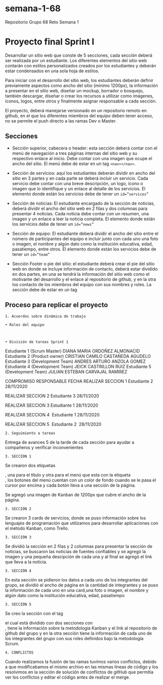 # semana-1-68
Repositorio Grupo 68 Reto Semana 1

# Proyecto final Sprint I

Desarrollar un sitio web que conste de 5 secciones, cada sección deberá ser realizada por un estudiante. Los diferentes elementos del sitio web contarán con estilos personalizados creados por los estudiantes y deberán estar condensados en una sola hoja de estilos.

Para iniciar con el desarrollo del sitio web, los estudiantes deberán definir previamente aspectos como ancho del sitio (mínimo 1200px), la información a presentar en el sitio web, diseñar un mockup, borrador o bosquejo, también descargar, diseñar o crear los recursos a utilizar como imágenes, iconos, logos, entre otros y finalmente asignar responsable a cada sección.

El proyecto, deberá manejarse versionado en un repositorio remoto en github, en el que los diferentes miembros del equipo deben tener acceso, no se permite el push directo a las ramas Dev o Master.

## Secciones

- Sección superior, cabecera o header: esta sección deberá contar con el menú de navegación a tres páginas internas del sitio web y su respectivo enlace al inicio. Debe contar con una imagen que ocupe el ancho del sitio.
  El menú debe de estar en un tag `<nav></nav>`.
- Sección de servicios: aquí los estudiantes deberán dividir en ancho del sitio en 3 partes y en cada parte se deberá incluir un servicio. Cada servicio debe contar con una breve descripción, un logo, ícono o imagen que lo identifique y un enlace al detalle de los servicios. El elemento donde están los servicios debe de tener un `id=”services”`
- Sección de noticias: El estudiante encargado de la sección de noticias, deberá dividir el ancho del sitio web en 2 filas y dos columnas para presentar 4 noticias. Cada noticia debe contar con un resumen, una imagen y un enlace a leer la noticia completa.
  El elemento donde están los servicios debe de tener un `id=”news”`

- Sección de equipo: El estudiante deberá dividir el ancho del sitio entre el número de participantes del equipo e incluir junto con cada uno una foto o imagen, el nombre y algún dato como la institución educativa, edad, pasatiempo, entre otros.
  El elemento donde están los servicios debe de tener un `id=”team”`

- Sección Footer o pie del sitio: el estudiante deberá crear el pie del sitio web en donde se incluye información de contacto, deberá estar dividido en dos partes, en una se tendrá la información del sitio web como el motivante del desarrollo y el enlace al repositorio de github, y en la otra los contacto de los miembros del equipo con sus nombres y roles. La sección debe de estar en un tag <footer></footer>

## Proceso para replicar el proyecto


    1. Acuerdos sobre dinámica de trabajo

    • Roles del equipo



    • División de tareas Sprint 1

Estudiante 1 (Scrum Master) DIANA MARIA ORDOÑEZ ALMONACID
Estudiante 2 (Product owner) CRISTIAN CAMILO CASTAÑEDA AGUDELO
Estudiante 3 (Development Team) ANDRES ARTURO ANZOLA GOMEZ
Estudiante 4 (Development Team) JEICK CASTRILLON RUIZ
Estudiante 5 (Development Team) JULIAN ESTEBAN CARVAJAL RAMIREZ


COMPROMISO
RESPONSABLE
FECHA
REALIZAR SECCION 1
Estudiante 2
 28/11/2020 
 
REALIZAR SECCION 2
Estudiante 3
    28/11/2020
    
REALIZAR SECCION 3
Estudiante 1
28/11/2020

REALIZAR SECCION 4 
Estudiante 1
28/11/2020 

REALIZAR SECCION 5 
 Estudiante 2 
28/11/2020 

	
    2. Seguimiento a tareas
Entrega de avances 5 de la tarde de cada sección para ayudar a compañeros y verificar inconvenientes


    3. SECCIÓN 1
    
Se crearon dos etiquetas <div>, una para el titulo y otra para el menú que  esta con la etiqueta <nav>, los botones del menú 
cuentan con un color de fondo cuando se le pasa el cursor por encima y cada botón lleva a una sección de la página.
  
Se agregó una imagen de Kanban de 1200px que cubre el ancho de la página.

    3. SECCIÓN 2
Se crearon 3 cards de servicios, donde se puso información sobre los lenguajes de programación que utilizamos para desarrollar 
aplicaciones con el método Kanban, como Trello.

    3. SECCIÓN 3
Se dividió la sección en 2 filas y 2 columnas para presentar la sección de noticias, se buscaron las noticias de fuentes confiables
y se agregó la imagen y una pequeña descipción de cada una y al final se agregó el link que lleva a la noticia.

    3. SECCIÓN 4
En esta sección se pidieron los datos a cada uno de los integrantes del grupo, se dividió el ancho de página en la cantidad de integrantes 
y se puso la información de cada uno en una card,una foto o imagen, el nombre y algún dato como la institución educativa, edad, pasatiempo

    3. SECCIÓN 5
 Se creo la sección con el tag <footer> el cual está dividido con dos secciones con <div>, tiene la información sobre la metodología Kanban y 
 el link al repositorio de github del grupo y en la otra sección tiene la información de cada uno de los integrantes del grupo con sus roles
 definidos bajo la metodología Scrum.
  
    4. CONFLICTOS
 Cuando realizamos la fusión de las ramas tuvimos varios conflictos, debido a que modificabamos el mismo archivo en las mismas líneas de código
 y los resolvimos en la sección de solución de conflictos de gitHub que permitia ver los conflictos y editar el código antes de realizar el merge.
